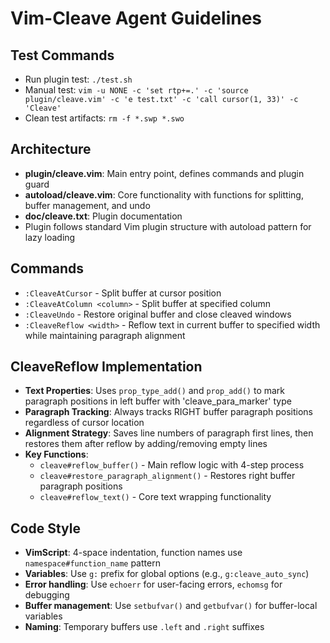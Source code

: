 # Vim-Cleave Agent Guidelines

## Test Commands
- Run plugin test: `./test.sh`
- Manual test: `vim -u NONE -c 'set rtp+=.' -c 'source plugin/cleave.vim' -c 'e test.txt' -c 'call cursor(1, 33)' -c 'Cleave'`
- Clean test artifacts: `rm -f *.swp *.swo`

## Architecture
- **plugin/cleave.vim**: Main entry point, defines commands and plugin guard
- **autoload/cleave.vim**: Core functionality with functions for splitting, buffer management, and undo
- **doc/cleave.txt**: Plugin documentation
- Plugin follows standard Vim plugin structure with autoload pattern for lazy loading

## Commands
- `:CleaveAtCursor` - Split buffer at cursor position
- `:CleaveAtColumn <column>` - Split buffer at specified column
- `:CleaveUndo` - Restore original buffer and close cleaved windows
- `:CleaveReflow <width>` - Reflow text in current buffer to specified width while maintaining paragraph alignment

## CleaveReflow Implementation
- **Text Properties**: Uses `prop_type_add()` and `prop_add()` to mark paragraph positions in left buffer with 'cleave_para_marker' type
- **Paragraph Tracking**: Always tracks RIGHT buffer paragraph positions regardless of cursor location
- **Alignment Strategy**: Saves line numbers of paragraph first lines, then restores them after reflow by adding/removing empty lines
- **Key Functions**:
  - `cleave#reflow_buffer()` - Main reflow logic with 4-step process
  - `cleave#restore_paragraph_alignment()` - Restores right buffer paragraph positions
  - `cleave#reflow_text()` - Core text wrapping functionality

## Code Style
- **VimScript**: 4-space indentation, function names use `namespace#function_name` pattern
- **Variables**: Use `g:` prefix for global options (e.g., `g:cleave_auto_sync`)
- **Error handling**: Use `echoerr` for user-facing errors, `echomsg` for debugging
- **Buffer management**: Use `setbufvar()` and `getbufvar()` for buffer-local variables
- **Naming**: Temporary buffers use `.left` and `.right` suffixes
